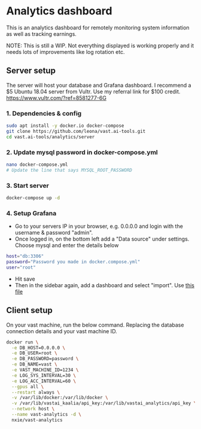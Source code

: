 # Analytics dashboard

This is an analytics dashboard for remotely monitoring system information as well as tracking earnings.

NOTE: This is still a WIP. Not everything displayed is working properly and it needs lots of improvements like log rotation etc.

## Server setup

The server will host your database and Grafana dashboard.
I recommend a $5 Ubuntu 18.04 server from Vultr. Use my referral link for $100 credit.
https://www.vultr.com/?ref=8581277-6G


### 1. Dependencies & config
```bash
sudo apt install -y docker.io docker-compose
git clone https://github.com/leona/vast.ai-tools.git
cd vast.ai-tools/analytics/server
```

### 2. Update mysql password in docker-compose.yml
```bash
nano docker-compose.yml
# Update the line that says MYSQL_ROOT_PASSWORD
```

### 3. Start server
```bash
docker-compose up -d
```

### 4. Setup Grafana
- Go to your servers IP in your browser, e.g. 0.0.0.0 and login with the username & password "admin".
- Once logged in, on the bottom left add a "Data source" under settings. Choose mysql and enter the details below
```bash
host="db:3306"
password="Password you made in docker.compose.yml"
user="root"
```
- Hit save
- Then in the sidebar again, add a dashboard and select "import". Use [this file](./server/config/dashboard.json)

## Client setup
On your vast machine, run the below command. Replacing the database connection details and your vast machine ID.

```bash
docker run \
  -e DB_HOST=0.0.0.0 \
  -e DB_USER=root \
  -e DB_PASSWORD=password \
  -e DB_NAME=vast \
  -e VAST_MACHINE_ID=1234 \
  -e LOG_SYS_INTERVAL=30 \
  -e LOG_ACC_INTERVAL=60 \
  --gpus all \
  --restart always \
  -v /var/lib/docker:/var/lib/docker \
  -v /var/lib/vastai_kaalia/api_key:/var/lib/vastai_analytics/api_key \
  --network host \
  --name vast-analytics -d \
  nxie/vast-analytics
```
